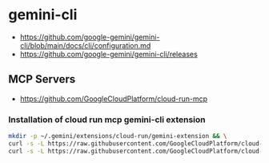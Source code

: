 # gemini-cli


* https://github.com/google-gemini/gemini-cli/blob/main/docs/cli/configuration.md
* https://github.com/google-gemini/gemini-cli/releases


## MCP Servers
* https://github.com/GoogleCloudPlatform/cloud-run-mcp

### Installation of cloud run mcp gemini-cli extension
```bash
mkdir -p ~/.gemini/extensions/cloud-run/gemini-extension && \
curl -s -L https://raw.githubusercontent.com/GoogleCloudPlatform/cloud-run-mcp/main/gemini-extension.json > ~/.gemini/extensions/cloud-run/gemini-extension.json && \
curl -s -L https://raw.githubusercontent.com/GoogleCloudPlatform/cloud-run-mcp/main/gemini-extension/GEMINI.md > ~/.gemini/extensions/cloud-run/gemini-extension/GEMINI.md
```
